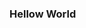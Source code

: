 <!DOCTYPE HTML PUBLIC "-//W3C//DTD HTML 4.01 Transitional//EN" "http://www.w3.org/TR/html4/loose.dtd">
<html>
<head>

<title>xraydelta seb site</title>

<meta http-equiv="Content-Type" content="text/html; charset=ISO-8859-1">

</head>
<body>

<style type="text/css">
.tab1 {margin-left: 2em; font-family:sans-serif; color:black}
.tab2 {margin-left: 4em; font-family:sans-serif; color:black}
.tab3 {margin-left: 6em; font-family:sans-serif; color:black}
.tab4 {margin-left: 8em; font-family:sans-serif; color:black}
.tab5 {margin-left: 10em; font-family:sans-serif; color:black}
.tab6 {margin-left: 12em; font-family:sans-serif; color:black}
.tab7 {margin-left: 14em; font-family:sans-serif; color:black}
.tab8 {margin-left: 16em; font-family:sans-serif; color:black}
.tab9 {margin-left: 18em; font-family:sans-serif; color:black}
</style>


<h3>Hellow World</h3>


</BODY>
</HTML>
